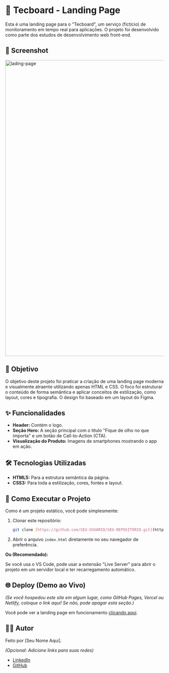 # 🚀 Tecboard - Landing Page

Esta é uma landing page para o "Tecboard", um serviço (fictício) de monitoramento em tempo real para aplicações. O projeto foi desenvolvido como parte dos estudos de desenvolvimento web front-end.

## 📸 Screenshot

<img width="1915" height="942" alt="lading-page" src="https://github.com/user-attachments/assets/00acd2dd-884b-4a47-a49b-4fdd9a7c5454" />


## 🎯 Objetivo

O objetivo deste projeto foi praticar a criação de uma landing page moderna e visualmente atraente utilizando apenas HTML e CSS. O foco foi estruturar o conteúdo de forma semântica e aplicar conceitos de estilização, como layout, cores e tipografia. O design foi baseado em um layout do Figma.

## ✨ Funcionalidades

* **Header:** Contém o logo.
* **Seção Hero:** A seção principal com o título "Fique de olho no que importa" e um botão de Call-to-Action (CTA).
* **Visualização do Produto:** Imagens de smartphones mostrando o app em ação.

## 🛠️ Tecnologias Utilizadas

* **HTML5:** Para a estrutura semântica da página.
* **CSS3:** Para toda a estilização, cores, fontes e layout.

## 📂 Como Executar o Projeto

Como é um projeto estático, você pode simplesmente:

1.  Clonar este repositório:
    ```bash
    git clone [https://github.com/SEU-USUARIO/SEU-REPOSITORIO.git](https://github.com/SEU-USUARIO/SEU-REPOSITORIO.git)
    ```
2.  Abrir o arquivo `index.html` diretamente no seu navegador de preferência.

**Ou (Recomendado):**

Se você usa o VS Code, pode usar a extensão "Live Server" para abrir o projeto em um servidor local e ter recarregamento automático.

## 🌐 Deploy (Demo ao Vivo)

*(Se você hospedou este site em algum lugar, como GitHub Pages, Vercel ou Netlify, coloque o link aqui! Se não, pode apagar esta seção.)*

Você pode ver a landing page em funcionamento [clicando aqui](https://link-para-seu-site.com).

## 👨‍💻 Autor

Feito por [Seu Nome Aqui].

*(Opcional: Adicione links para suas redes)*
* [LinkedIn](https://linkedin.com/in/seu-linkedin)
* [GitHub](https://github.com/seu-usuario)
